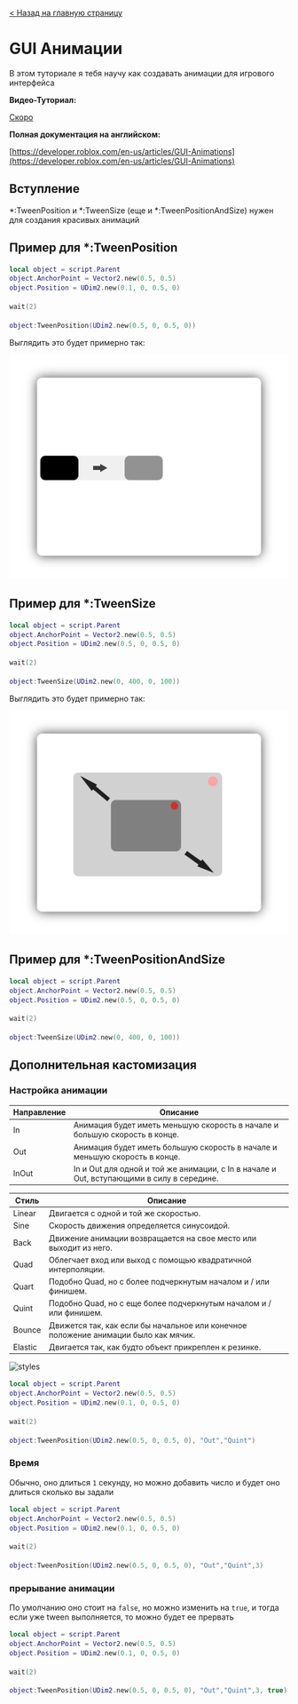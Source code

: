 [< Назад на главную страницу](/)
# GUI Анимации

В этом туториале я тебя научу как создавать анимации для игрового интерфейса

**Видео-Туториал:**

[Скоро](/luarbxstudio/guianims)

**Полная документация на английском:**

[https://developer.roblox.com/en-us/articles/GUI-Animations](https://developer.roblox.com/en-us/articles/GUI-Animations)

## Вступление

*:TweenPosition и *:TweenSize (еще и *:TweenPositionAndSize) нужен для создания красивых анимаций

## Пример для *:TweenPosition
````lua
local object = script.Parent
object.AnchorPoint = Vector2.new(0.5, 0.5)
object.Position = UDim2.new(0.1, 0, 0.5, 0)
 
wait(2)
 
object:TweenPosition(UDim2.new(0.5, 0, 0.5, 0))
````

Выглядить это будет примерно так:

![tweenpos.png](/images/tweenpos.png)

## Пример для *:TweenSize
````lua
local object = script.Parent
object.AnchorPoint = Vector2.new(0.5, 0.5)
object.Position = UDim2.new(0.5, 0, 0.5, 0)
 
wait(2)
 
object:TweenSize(UDim2.new(0, 400, 0, 100))
````

Выглядить это будет примерно так:

![tweensize.png](/images/tweensize.png)

## Пример для *:TweenPositionAndSize
````lua
local object = script.Parent
object.AnchorPoint = Vector2.new(0.5, 0.5)
object.Position = UDim2.new(0.5, 0, 0.5, 0)
 
wait(2)
 
object:TweenSize(UDim2.new(0, 400, 0, 100))
````

## Дополнительная кастомизация

### Настройка анимации

| Направление | Описание |
|---------|-----------|
| In | Анимация будет иметь меньшую скорость в начале и большую скорость в конце. |
| Out | Анимация будет иметь большую скорость в начале и меньшую скорость в конце. |
| InOut | In и Out для одной и той же анимации, с In в начале и Out, вступающими в силу в середине. |
    
| Стиль | Описание |
|-----|-----------|
| Linear | Двигается с одной и той же скоростью. |
| Sine | Скорость движения определяется синусоидой. |
| Back | Движение анимации возвращается на свое место или выходит из него. |
| Quad | Облегчает вход или выход с помощью квадратичной интерполяции. |
| Quart | Подобно Quad, но с более подчеркнутым началом и / или финишем. |
| Quint | Подобно Quad, но с еще более подчеркнутым началом и / или финишем. |
| Bounce | Движется так, как если бы начальное или конечное положение анимации было как мячик. |
| Elastic | Двигается так, как будто объект прикреплен к резинке. |


![styles](https://dk135eecbplh9.cloudfront.net/assets/blt164bc3fd53630e3a/Easingstyle.gif)

````lua
local object = script.Parent
object.AnchorPoint = Vector2.new(0.5, 0.5)
object.Position = UDim2.new(0.1, 0, 0.5, 0)
 
wait(2)
 
object:TweenPosition(UDim2.new(0.5, 0, 0.5, 0), "Out","Quint")
````

### Время

Обычно, оно длиться ``1`` секунду, но можно добавить число и будет оно длиться сколько вы задали

````lua
local object = script.Parent
object.AnchorPoint = Vector2.new(0.5, 0.5)
object.Position = UDim2.new(0.1, 0, 0.5, 0)
 
wait(2)
 
object:TweenPosition(UDim2.new(0.5, 0, 0.5, 0), "Out","Quint",3)
````

### прерывание анимации

По умолчанию оно стоит на ``false``, но можно изменить на ``true``, и тогда если уже tween выполняется, то можно будет ее прервать

````lua
local object = script.Parent
object.AnchorPoint = Vector2.new(0.5, 0.5)
object.Position = UDim2.new(0.1, 0, 0.5, 0)
 
wait(2)
 
object:TweenPosition(UDim2.new(0.5, 0, 0.5, 0), "Out","Quint",3, true)
````
